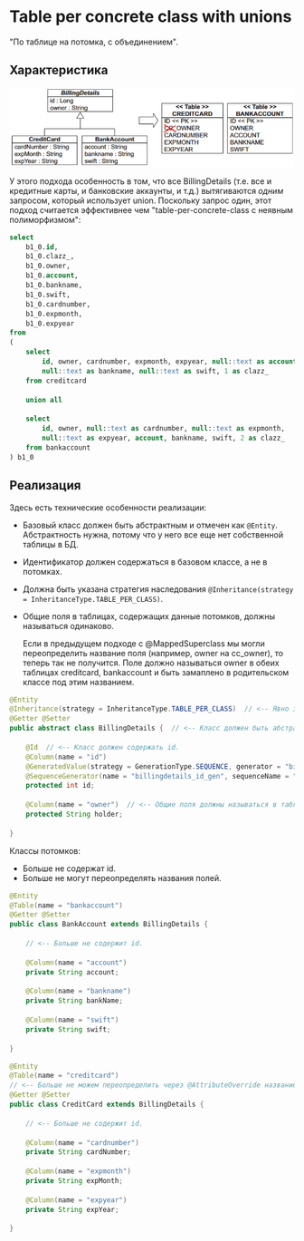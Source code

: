 # Table per concrete class with unions

"По таблице на потомка, с объединением".

## Характеристика

<img src="img/table-per-class-with-unions.png" alt="table-per-class-with-unions" style="zoom:80%;" />

У этого подхода особенность в том, что все BillingDetails (т.е. все и кредитные карты, и банковские аккаунты, и т.д.) вытягиваются *одним* запросом, который использует union. Поскольку запрос один, этот подход считается эффективнее чем "table-per-concrete-class с неявным полиморфизмом":

```sql
select
	b1_0.id,
	b1_0.clazz_,
	b1_0.owner,
	b1_0.account,
	b1_0.bankname,
	b1_0.swift,
	b1_0.cardnumber,
	b1_0.expmonth,
	b1_0.expyear 
from 
( 
	select 
		id, owner, cardnumber, expmonth, expyear, null::text as account, 
		null::text as bankname, null::text as swift, 1 as clazz_ 
	from creditcard 
	
	union all 
	
	select 
		id, owner, null::text as cardnumber, null::text as expmonth, 
		null::text as expyear, account, bankname, swift, 2 as clazz_ 
	from bankaccount 
) b1_0
```

## Реализация

Здесь есть технические особенности реализации:

* Базовый класс должен быть абстрактным и отмечен как `@Entity`. Абстрактность нужна, потому что у него все еще нет собственной таблицы в БД.

* Идентификатор должен содержаться в базовом классе, а не в потомках.

* Должна быть указана стратегия наследования `@Inheritance(strategy = InheritanceType.TABLE_PER_CLASS)`.

* Общие поля в таблицах, содержащих данные потомков, должны называться одинаково.

  Если в предыдущем подходе с @MappedSuperclass мы могли переопределить название поля (например, owner на cc_owner), то теперь так не получится. Поле должно называться owner в обеих таблицах creditcard, bankaccount и быть замаплено в родительском классе под этим названием.

```java
@Entity
@Inheritance(strategy = InheritanceType.TABLE_PER_CLASS)  // <-- Явно задаем стратегию наследования.
@Getter @Setter
public abstract class BillingDetails {  // <-- Класс должен быть абстрактным, т.к. у него нет своей таблицы.

    @Id  // <-- Класс должен содержать id.
    @Column(name = "id")
    @GeneratedValue(strategy = GenerationType.SEQUENCE, generator = "billingdetails_id_gen")
    @SequenceGenerator(name = "billingdetails_id_gen", sequenceName = "billingdetails_id_seq", allocationSize = 1)
    protected int id;

    @Column(name = "owner")  // <-- Общие поля должны называться в таблицах одинаково.
    protected String holder;

}
```

Классы потомков:

* Больше не содержат id. 
* Больше не могут переопределять названия полей.

```java
@Entity
@Table(name = "bankaccount")
@Getter @Setter
public class BankAccount extends BillingDetails {

    // <-- Больше не содержит id.

    @Column(name = "account")
    private String account;

    @Column(name = "bankname")
    private String bankName;

    @Column(name = "swift")
    private String swift;

}
```

```java
@Entity
@Table(name = "creditcard")
// <-- Больше не можем переопределить через @AttributeOverride название поля owner на cc_owner.
@Getter @Setter
public class CreditCard extends BillingDetails {

    // <-- Больше не содержит id.

    @Column(name = "cardnumber")
    private String cardNumber;

    @Column(name = "expmonth")
    private String expMonth;

    @Column(name = "expyear")
    private String expYear;

}
```

